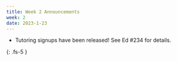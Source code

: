 ```yaml
---
title: Week 2 Announcements
week: 2
date: 2023-1-23
---
```


* Tutoring signups have been released! See Ed #234 for details.

{: .fs-5 }
